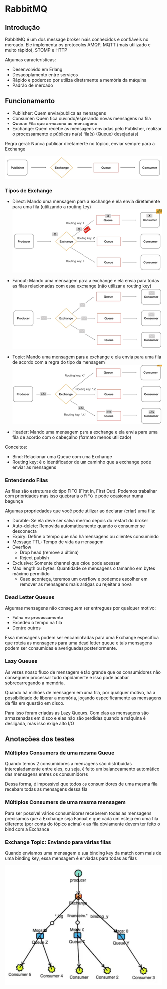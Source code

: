 # RabbitMQ

## Introdução

RabbitMQ é um dos message broker mais conhecidos e confiáveis no mercado.
Ele implementa os protocolos AMQP, MQTT (mais utilizado e muito rápido), STOMP e HTTP

Algumas características:

- Desenvolvido em Erlang
- Desacoplamento entre serviços
- Rápido e poderoso por utiliza diretamente a memória da máquina
- Padrão de mercado

## Funcionamento

- Publisher: Quem envia/publica as mensagens
- Consumer: Quem fica ouvindo/esperando novas mensagens na fila
- Queue: Fila que armazena as mensagens
- Exchange: Quem recebe as mensagens enviadas pelo Publisher, realizar o processamento e públicas na(s) fila(s) (Queue) desejada(s)

Regra geral: Nunca publicar diretamente no tópico, enviar sempre para a Exchange

![Alt text](funcionamento.png)

### Tipos de Exchange

- Direct: Mando uma mensagem para a exchange e ela envia diretamente para uma fila (utilizando a routing key)
![Alt text](exchance-direct.png)

- Fanout: Mando uma mensagem para a exchange e ela envia para todas as filas relacionadas com essa exchange (não utilizar a routing key)
![Alt text](exchance-fanout.png)

- Topic: Mando uma mensagem para a exchange e ela envia para uma fila de acordo com a regra do tipo da mensagem
![Alt text](exchance-topic.png)

- Header: Mando uma mensagem para a exchange e ela envia para uma fila de acordo com o cabeçalho (formato menos utilizado)

Conceitos:

- Bind: Relacionar uma Queue com uma Exchange
- Routing key: é o identificador de um caminho que a exchange pode enviar as mensagens

### Entendendo Filas

As filas são estruturas do tipo FIFO (First In, First Out). Podemos trabalhar com prioridades mas isso quebraria o FIFO e pode ocasionar numa bagunça

Algumas propriedades que você pode utilizar ao declarar (criar) uma fila:

- Durable: Se ela deve ser salva mesmo depois do restart do broker
- Auto-delete: Removida automaticamente quando o consumer se desconecta
- Expiry: Define o tempo que não há mensagens ou clientes consumindo
- Message TTL: Tempo de vida da mensagem
- Overflow
  - Drop head (remove a última)
  - Reject publish
- Exclusive: Somente channel que criou pode acessar
- Max length ou bytes: Quantidade de mensagens o tamanho em bytes máximo permitido
  - Caso aconteça, teremos um overflow e podemos escolher em remover as mensagens mais antigas ou rejeitar a nova

### Dead Letter Queues

Algumas mensagens não conseguem ser entregues por qualquer motivo:

- Falha no processamento
- Excedeu o tempo na fila
- Dentre outros

Essa mensagens podem ser encaminhadas para uma Exchange específica que roteia as mensagens para uma dead letter queue e tais mensagens podem ser consumidas e averiguadas posteriormente.

### Lazy Queues

As vezes nosso fluxo de mensagem é tão grande que os consumidores não conseguem processar tudo rapidamente e isso pode acabar sobrecarregando a memória.

Quando há milhões de mensagem em uma fila, por qualquer motivo, há a possibilidade de liberar a memória, jogando especificamente as mensagens da fila em questão em disco.

Para isso foram criadas as Lazy Queues. Com elas as mensagens são armazenadas em disco e elas não são perdidas quando a máquina é desligada, mas isso exige alto I/O

## Anotações dos testes

### Múltiplos Consumers de uma mesma Queue

Quando temos 2 consumidores a mensagens são distribuídas intercaladamente entre eles, ou seja, é feito um balanceamento automático das mensagens entres os consumidores

Dessa forma, é impossível que todos os consumidores de uma mesma fila recebam todas as mensagens dessa fila

### Múltiplos Consumers de uma mesma mensagem

Para ser possível vários consumidores receberem todas as mensagens precisamos que a Exchange seja Fanout e que cada um esteja em uma fila diferente (por conta do tópico acima) e as fila obviamente devem ter feito o bind com a Exchance

### Exchange Topic: Enviando para várias filas

Quando enviamos uma mensagem e sua binding key da match com mais de uma binding key, essa mensagem é enviadas para todas as filas

![Alt text](exchange-topic-n-queue.png)
